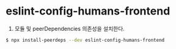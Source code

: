 # eslint-config-humans-frontend

1. 모듈 및 peerDependencies 의존성을 설치한다.

```bash
$ npx install-peerdeps --dev eslint-config-humans-frontend
```
